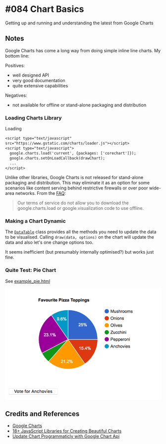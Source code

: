 # #084 Chart Basics

Getting up and running and understanding the latest from Google Charts

## Notes

Google Charts has come a long way from doing simple inline line charts. My bottom line:

Positives:

* well designed API
* very good documentation
* quite extensive capabilities

Negatives:

* not available for offline or stand-alone packaging and distribution

### Loading Charts Library

Loading
```
<script type="text/javascript" src="https://www.gstatic.com/charts/loader.js"></script>
<script type="text/javascript">
  google.charts.load('current', {packages: ['corechart']});
  google.charts.setOnLoadCallback(drawChart);
  ...
</script>
```

Unlike other libraries, Google Charts is not released for stand-alone packaging and distribution.
This may eliminate it as an option for some scenarios like content serving behind restrictive firewalls or over poor wide-area networks.
From the [FAQ](https://developers.google.com/chart/interactive/faq):

> Our terms of service do not allow you to download the google.charts.load or google.visualization code to use offline.


### Making a Chart Dynamic

The [`DataTable`](https://developers.google.com/chart/interactive/docs/reference#DataTable) class provides all
the methods you need to update the data to be visualised. Calling `draw(data, options)` on the chart will update the data and
also let's one change options too.

It seems inefficient (but presumably internally optimised?) but works just fine.

### Quite Test: Pie Chart

See [example_pie.html](./example_pie.html)

[![example_pie](./assets/example_pie.png?raw=true)](./example_pie.html)


## Credits and References

* [Google Charts](https://developers.google.com/chart/)
* [18+ JavaScript Libraries for Creating Beautiful Charts](https://www.sitepoint.com/best-javascript-charting-libraries/)
* [Update Chart Programmaticly with Google Chart Api](https://stackoverflow.com/questions/19928794/update-chart-programmaticly-with-google-chart-api)
